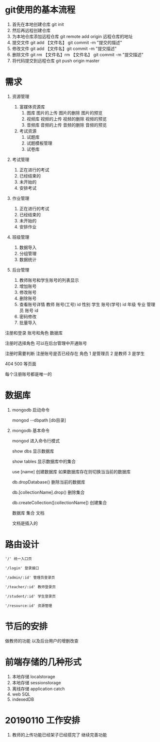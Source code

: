 # git使用的基本流程
   1. 首先在本地创建仓库 git init
   2. 然后再远程创建仓库
   3. 为本地仓库添加远程仓库 git remote add origin 远程仓库的地址
   4. 提交文件 git add 【文件名】 git commit -m "提交的描述"
   5. 修改文件 git add 【文件名】git commit -m "提交描述"
   6. 删除文件 git rm 【文件名】rm 【文件名】 git commit -m "提交描述"
   7. 将代码提交到远程仓库 git push origin master

# 需求
1. 资源管理
	1. 富媒体资源库
		1. 图库
			图片的上传
			图片的删除
			图片的预览
		2. 视频库
			视频的上传
			视频的删除
			视频的预览
		3. 音频库
			音频的上传
			音频的删除
			音频的预览
	2. 考试资源
		1. 试题库
		2. 试题模板管理
		3. 试卷库
2. 考试管理
   1. 正在进行的考试
   2. 已经结束的
   3. 未开始的
   4. 安排考试
3. 作业管理
   1. 正在进行的考试
   2. 已经结束的
   3. 未开始的
   4. 安排作业
4. 班级管理
   1. 数据导入
   2. 分组管理
   3. 数据统计

5. 后台管理
	1. 教师账号和学生账号的列表显示
	2. 增加账号
	3. 修改账号
	4. 删除账号
	5. 查看账号详情
		教师
			账号(工号)
			id
			性别
		学生
			账号(学号)
			id
			年级
			专业
		管理员
			账号
			id
	6. 密码修改
	7. 批量导入


注册和登录    账号和角色
数据库

注册时选择角色
可以在后台管理中开通账号

注册时需要判断 注册账号是否已经存在
角色 1 是管理员 2 是教师 3 是学生

404 500 等页面


每个注册账号都是唯一的
# 数据库
1. mongodb 启动命令

	mongod --dbpath [db目录]
2. mongodb 基本命令

	mongod 进入命令行模式

	show dbs 显示数据库

	show tables 显示数据库中的集合

	use [name] 创建数据库 如果数据库存在则切换当当前的数据库

	db.dropDatabase() 删除当前的数据库

	db.[collectionName].drop() 删除集合

	db.createCollection([collectionName]) 创建集合

	数据库 集合 文档

	文档是插入的
# 路由设计

	'/' 统一入口页

	'/login' 登录接口

	'/admin/:id' 管理员登录页

	'/teacher/:id' 教师登录页

	'/student/:id' 学生登录页

	'/resource:id' 资源管理


# 节后的安排
做教师的功能 以及后台用户的增删改查

# 前端存储的几种形式
1. 本地存储 localstorage
2. 本地存储 sessionstorage
3. 离线存储 application catch
4. web SQL
5. indexedDB



# 20190110 工作安排
1. 教师的上传功能已经架子已经搭完了 继续完善功能